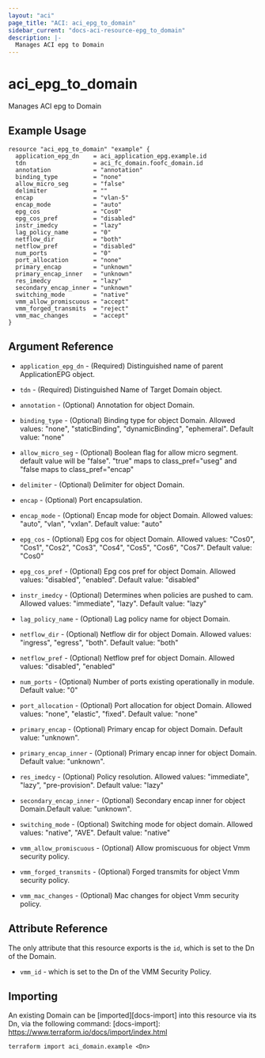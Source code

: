 ```yaml
---
layout: "aci"
page_title: "ACI: aci_epg_to_domain"
sidebar_current: "docs-aci-resource-epg_to_domain"
description: |-
  Manages ACI epg to Domain
---
```


# aci_epg_to_domain #
Manages ACI epg to Domain

## Example Usage ##

```hcl
resource "aci_epg_to_domain" "example" {
  application_epg_dn    = aci_application_epg.example.id
  tdn                   = aci_fc_domain.foofc_domain.id
  annotation            = "annotation"
  binding_type          = "none"
  allow_micro_seg       = "false"
  delimiter             = ""
  encap                 = "vlan-5"
  encap_mode            = "auto"
  epg_cos               = "Cos0"
  epg_cos_pref          = "disabled"
  instr_imedcy          = "lazy"
  lag_policy_name       = "0"
  netflow_dir           = "both"
  netflow_pref          = "disabled"
  num_ports             = "0"
  port_allocation       = "none"
  primary_encap         = "unknown"
  primary_encap_inner   = "unknown"
  res_imedcy            = "lazy"
  secondary_encap_inner = "unknown"
  switching_mode        = "native"
  vmm_allow_promiscuous = "accept"
  vmm_forged_transmits  = "reject"
  vmm_mac_changes       = "accept"
}

```
## Argument Reference ##
* `application_epg_dn` - (Required) Distinguished name of parent ApplicationEPG object.
* `tdn` - (Required) Distinguished Name of Target Domain object.
* `annotation` - (Optional) Annotation for object Domain.
* `binding_type` - (Optional) Binding type for object Domain.
Allowed values: "none", "staticBinding", "dynamicBinding", "ephemeral". Default value: "none"
* `allow_micro_seg` - (Optional) Boolean flag for allow micro segment. default value will be "false".
"true" maps to class_pref="useg" and "false maps to class_pref="encap" 
* `delimiter` - (Optional) Delimiter for object Domain.
* `encap` - (Optional) Port encapsulation.
* `encap_mode` - (Optional) Encap mode for object Domain.
Allowed values: "auto", "vlan", "vxlan". Default value: "auto"
* `epg_cos` - (Optional) Epg cos for object Domain.
Allowed values: "Cos0", "Cos1", "Cos2", "Cos3", "Cos4", "Cos5", "Cos6", "Cos7". Default value: "Cos0"
* `epg_cos_pref` - (Optional) Epg cos pref for object Domain.
Allowed values: "disabled", "enabled". Default value: "disabled"
* `instr_imedcy` - (Optional) Determines when policies are pushed to cam.
Allowed values: "immediate", "lazy". Default value: "lazy"
* `lag_policy_name` - (Optional) Lag policy name for object Domain.
* `netflow_dir` - (Optional) Netflow dir for object Domain.
Allowed values: "ingress", "egress", "both". Default value: "both"
* `netflow_pref` - (Optional) Netflow pref for object Domain.
Allowed values: "disabled", "enabled"
* `num_ports` - (Optional) Number of ports existing operationally in module. Default value: "0"
* `port_allocation` - (Optional) Port allocation for object Domain.
Allowed values: "none", "elastic", "fixed". Default value: "none"
* `primary_encap` - (Optional) Primary encap for object Domain. Default value: "unknown".
* `primary_encap_inner` - (Optional) Primary encap inner for object Domain. Default value: "unknown".
* `res_imedcy` - (Optional) Policy resolution.
Allowed values: "immediate", "lazy", "pre-provision". Default value: "lazy"
* `secondary_encap_inner` - (Optional) Secondary encap inner for object Domain.Default value: "unknown".
* `switching_mode` - (Optional) Switching mode for object domain.
Allowed values: "native", "AVE". Default value: "native"

* `vmm_allow_promiscuous` - (Optional) Allow promiscuous for object Vmm security policy.
* `vmm_forged_transmits` - (Optional) Forged transmits for object Vmm security policy.
* `vmm_mac_changes` - (Optional) Mac changes for object Vmm security policy.



## Attribute Reference

The only attribute that this resource exports is the `id`, which is set to the
Dn of the Domain.
* `vmm_id` - which is set to the Dn of the VMM Security Policy.

## Importing ##

An existing Domain can be [imported][docs-import] into this resource via its Dn, via the following command:
[docs-import]: https://www.terraform.io/docs/import/index.html


```
terraform import aci_domain.example <Dn>
```